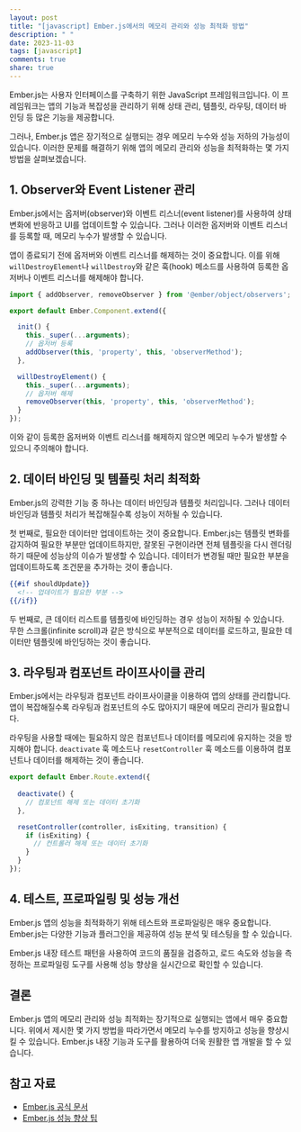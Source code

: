 ```yaml
---
layout: post
title: "[javascript] Ember.js에서의 메모리 관리와 성능 최적화 방법"
description: " "
date: 2023-11-03
tags: [javascript]
comments: true
share: true
---
```


Ember.js는 사용자 인터페이스를 구축하기 위한 JavaScript 프레임워크입니다. 이 프레임워크는 앱의 기능과 복잡성을 관리하기 위해 상태 관리, 템플릿, 라우팅, 데이터 바인딩 등 많은 기능을 제공합니다.

그러나, Ember.js 앱은 장기적으로 실행되는 경우 메모리 누수와 성능 저하의 가능성이 있습니다. 이러한 문제를 해결하기 위해 앱의 메모리 관리와 성능을 최적화하는 몇 가지 방법을 살펴보겠습니다.

## 1. Observer와 Event Listener 관리

Ember.js에서는 옵저버(observer)와 이벤트 리스너(event listener)를 사용하여 상태 변화에 반응하고 UI를 업데이트할 수 있습니다. 그러나 이러한 옵저버와 이벤트 리스너를 등록할 때, 메모리 누수가 발생할 수 있습니다.

앱이 종료되기 전에 옵저버와 이벤트 리스너를 해제하는 것이 중요합니다. 이를 위해 `willDestroyElement`나 `willDestroy`와 같은 훅(hook) 메소드를 사용하여 등록한 옵저버나 이벤트 리스너를 해제해야 합니다.

```javascript
import { addObserver, removeObserver } from '@ember/object/observers';

export default Ember.Component.extend({

  init() {
    this._super(...arguments);
    // 옵저버 등록
    addObserver(this, 'property', this, 'observerMethod');
  },

  willDestroyElement() {
    this._super(...arguments);
    // 옵저버 해제
    removeObserver(this, 'property', this, 'observerMethod');
  }
});
```

이와 같이 등록한 옵저버와 이벤트 리스너를 해제하지 않으면 메모리 누수가 발생할 수 있으니 주의해야 합니다.

## 2. 데이터 바인딩 및 템플릿 처리 최적화

Ember.js의 강력한 기능 중 하나는 데이터 바인딩과 템플릿 처리입니다. 그러나 데이터 바인딩과 템플릿 처리가 복잡해질수록 성능이 저하될 수 있습니다.

첫 번째로, 필요한 데이터만 업데이트하는 것이 중요합니다. Ember.js는 템플릿 변화를 감지하여 필요한 부분만 업데이트하지만, 잘못된 구현이라면 전체 템플릿을 다시 렌더링하기 때문에 성능상의 이슈가 발생할 수 있습니다. 데이터가 변경될 때만 필요한 부분을 업데이트하도록 조건문을 추가하는 것이 좋습니다.

```handlebars
{{#if shouldUpdate}}
  <!-- 업데이트가 필요한 부분 -->
{{/if}}
```

두 번째로, 큰 데이터 리스트를 템플릿에 바인딩하는 경우 성능이 저하될 수 있습니다. 무한 스크롤(infinite scroll)과 같은 방식으로 부분적으로 데이터를 로드하고, 필요한 데이터만 템플릿에 바인딩하는 것이 좋습니다.

## 3. 라우팅과 컴포넌트 라이프사이클 관리

Ember.js에서는 라우팅과 컴포넌트 라이프사이클을 이용하여 앱의 상태를 관리합니다. 앱이 복잡해질수록 라우팅과 컴포넌트의 수도 많아지기 때문에 메모리 관리가 필요합니다.

라우팅을 사용할 때에는 필요하지 않은 컴포넌트나 데이터를 메모리에 유지하는 것을 방지해야 합니다. `deactivate` 훅 메소드나 `resetController` 훅 메소드를 이용하여 컴포넌트나 데이터를 해제하는 것이 좋습니다.

```javascript
export default Ember.Route.extend({
  
  deactivate() {
    // 컴포넌트 해제 또는 데이터 초기화
  },

  resetController(controller, isExiting, transition) {
    if (isExiting) {
      // 컨트롤러 해제 또는 데이터 초기화
    }
  }
});
```

## 4. 테스트, 프로파일링 및 성능 개선

Ember.js 앱의 성능을 최적화하기 위해 테스트와 프로파일링은 매우 중요합니다. Ember.js는 다양한 기능과 플러그인을 제공하여 성능 분석 및 테스팅을 할 수 있습니다.

Ember.js 내장 테스트 패턴을 사용하여 코드의 품질을 검증하고, 로드 속도와 성능을 측정하는 프로파일링 도구를 사용해 성능 향상을 실시간으로 확인할 수 있습니다.

## 결론

Ember.js 앱의 메모리 관리와 성능 최적화는 장기적으로 실행되는 앱에서 매우 중요합니다. 위에서 제시한 몇 가지 방법을 따라가면서 메모리 누수를 방지하고 성능을 향상시킬 수 있습니다. Ember.js 내장 기능과 도구를 활용하여 더욱 원활한 앱 개발을 할 수 있습니다.

## 참고 자료

- [Ember.js 공식 문서](https://guides.emberjs.com)
- [Ember.js 성능 향상 팁](https://emberigniter.com/10-ember-js-performance-tips/)